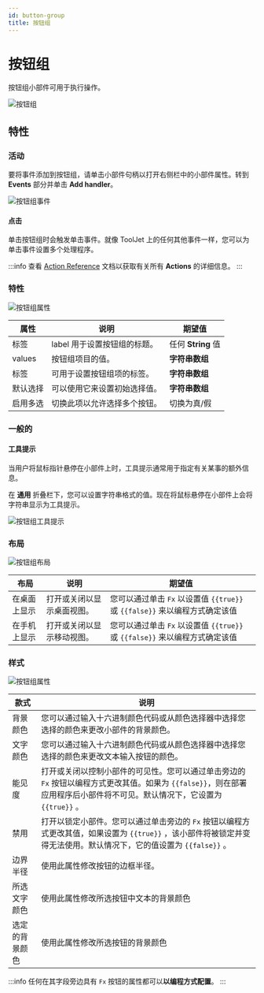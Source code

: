 ```yaml
---
id: button-group
title: 按钮组
---
```

# 按钮组

按钮组小部件可用于执行操作。

<div style={{textAlign: 'center'}}>

<img className="screenshot-full" src="/img/widgets/button-group/button-group.png" alt="按钮组" />

</div>

## 特性
### 活动

要将事件添加到按钮组，请单击小部件句柄以打开右侧栏中的小部件属性。转到 **Events** 部分并单击 **Add handler**。

<div style={{textAlign: 'center'}}>

<img className="screenshot-full" src="/img/widgets/button-group/events.png" alt="按钮组事件" />

</div>

#### 点击
单击按钮组时会触发单击事件。就像 ToolJet 上的任何其他事件一样，您可以为单击事件设置多个处理程序。

:::info
查看 [Action Reference](/docs/category/actions-reference) 文档以获取有关所有 **Actions** 的详细信息。
:::

### 特性

<div style={{textAlign: 'center'}}>

<img className="screenshot-full" src="/img/widgets/button-group/properties.png" alt="按钮组属性" />

</div>

| 属性     | 说明                         | 期望值             |
| -------- | ---------------------------- | ------------------ |
| 标签     | label 用于设置按钮组的标题。 | 任何 **String** 值 |
| values   | 按钮组项目的值。             | **字符串数组**     |
| 标签     | 可用于设置按钮组项的标签。   | **字符串数组**     |
| 默认选择 | 可以使用它来设置初始选择值。 | **字符串数组**     |
| 启用多选 | 切换此项以允许选择多个按钮。 | 切换为真/假        |

### 一般的
#### 工具提示

当用户将鼠标指针悬停在小部件上时，工具提示通常用于指定有关某事的额外信息。

在 **通用** 折叠栏下，您可以设置字符串格式的值。现在将鼠标悬停在小部件上会将字符串显示为工具提示。

<div style={{textAlign: 'center'}}>

<img className="screenshot-full" src="/img/tooltip.png" alt="按钮组工具提示" />

</div>

### 布局

<div style={{textAlign: 'center'}}>

<img className="screenshot-full" src="/img/widgets/button-group/layout.png" alt="按钮组布局" />

</div>

| 布局         | 说明                       | 期望值                                                                      |
| ------------ | -------------------------- | --------------------------------------------------------------------------- |
| 在桌面上显示 | 打开或关闭以显示桌面视图。 | 您可以通过单击 `Fx` 以设置值 `{{true}}` 或 `{{false}}` 来以编程方式确定该值 |
| 在手机上显示 | 打开或关闭以显示移动视图。 | 您可以通过单击 `Fx` 以设置值 `{{true}}` 或 `{{false}}` 来以编程方式确定该值 |

### 样式

<div style={{textAlign: 'center'}}>

<img className="screenshot-full" src="/img/widgets/button-group/styles.png" alt="按钮组属性" />

</div>

| 款式           | 说明                                                                                                                                                                       |
| -------------- | -------------------------------------------------------------------------------------------------------------------------------------------------------------------------- |
| 背景颜色       | 您可以通过输入十六进制颜色代码或从颜色选择器中选择您选择的颜色来更改小部件的背景颜色。                                                                                     |
| 文字颜色       | 您可以通过输入十六进制颜色代码或从颜色选择器中选择您选择的颜色来更改文本输入按钮的颜色。                                                                                   |
| 能见度         | 打开或关闭以控制小部件的可见性。您可以通过单击旁边的 `Fx` 按钮以编程方式更改其值。如果为 `{{false}}`，则在部署应用程序后小部件将不可见。默认情况下，它设置为 `{{true}}` 。 |
| 禁用           | 打开以锁定小部件。您可以通过单击旁边的 `Fx` 按钮以编程方式更改其值，如果设置为 `{{true}}` ，该小部件将被锁定并变得无法使用。默认情况下，它的值设置为 `{{false}}` 。        |
| 边界半径       | 使用此属性修改按钮的边框半径。                                                                                                                                             |
| 所选文字颜色   | 使用此属性修改所选按钮中文本的背景颜色                                                                                                                                     |
| 选定的背景颜色 | 使用此属性修改所选按钮的背景颜色                                                                                                                                           |

:::info
任何在其字段旁边具有 `Fx` 按钮的属性都可以**以编程方式配置**。
:::